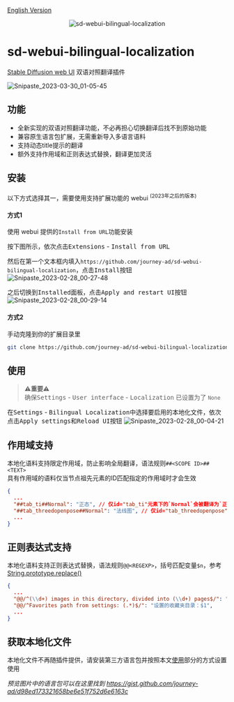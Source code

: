 [English Version](README.md)

<p align="center"><img src="https://count.getloli.com/get/@sd-webui-bilingual-localization.github" alt="sd-webui-bilingual-localization"></p>

# sd-webui-bilingual-localization
[Stable Diffusion web UI](https://github.com/AUTOMATIC1111/stable-diffusion-webui) 双语对照翻译插件

![Snipaste_2023-03-30_01-05-45](https://user-images.githubusercontent.com/16256221/228617304-3107244b-ce13-4b96-b665-1d13090d24a7.png)

## 功能
- 全新实现的双语对照翻译功能，不必再担心切换翻译后找不到原始功能
- 兼容原生语言包扩展，无需重新导入多语言语料
- 支持动态title提示的翻译
- 额外支持作用域和正则表达式替换，翻译更加灵活

## 安装

以下方式选择其一，需要使用支持扩展功能的 webui <sup>(2023年之后的版本)</sup>

#### 方式1

使用 webui 提供的`Install from URL`功能安装

按下图所示，依次点击<kbd>Extensions</kbd> - <kbd>Install from URL</kbd>

然后在第一个文本框内填入`https://github.com/journey-ad/sd-webui-bilingual-localization`，点击<kbd>Install</kbd>按钮
![Snipaste_2023-02-28_00-27-48](https://user-images.githubusercontent.com/16256221/221625310-a6ef0b4c-a1e0-46bb-be9c-6d88cd0ad684.png)

之后切换到<kbd>Installed</kbd>面板，点击<kbd>Apply and restart UI</kbd>按钮
![Snipaste_2023-02-28_00-29-14](https://user-images.githubusercontent.com/16256221/221625345-9e656f25-89dd-4361-8ee5-f4ab39d18ca4.png)


#### 方式2

手动克隆到你的扩展目录里

```bash
git clone https://github.com/journey-ad/sd-webui-bilingual-localization extensions/sd-webui-bilingual-localization
```

## 使用

> **⚠️重要⚠️**   
> 确保<kbd>Settings</kbd> - <kbd>User interface</kbd> - <kbd>Localization</kbd> 已设置为了 `None`

在<kbd>Settings</kbd> - <kbd>Bilingual Localization</kbd>中选择要启用的本地化文件，依次点击<kbd>Apply settings</kbd>和<kbd>Reload UI</kbd>按钮
![Snipaste_2023-02-28_00-04-21](https://user-images.githubusercontent.com/16256221/221625729-73519629-8c1f-4eb5-99db-a1d3f4b58a87.png)

## 作用域支持

本地化语料支持限定作用域，防止影响全局翻译，语法规则`##<SCOPE ID>##<TEXT>`   
具有作用域的语料仅当节点祖先元素的ID匹配指定的作用域时才会生效

```json
{
  ...
  "##tab_ti##Normal": "正态", // 仅id="tab_ti"元素下的`Normal`会被翻译为`正态`
  "##tab_threedopenpose##Normal": "法线图", // 仅id="tab_threedopenpose"元素下的`Normal`会被翻译为`法线图`
  ...
}
```

## 正则表达式支持

本地化语料支持正则表达式替换，语法规则`@@<REGEXP>`，括号匹配变量`$n`，参考[String.prototype.replace()](https://developer.mozilla.org/docs/Web/JavaScript/Reference/Global_Objects/String/replace)
```json
{
  ...
  "@@/^(\\d+) images in this directory, divided into (\\d+) pages$/": "目录中有$1张图片，共$2页",
  "@@/^Favorites path from settings: (.*)$/": "设置的收藏夹目录：$1",
  ...
}
```

## 获取本地化文件

本地化文件不再随插件提供，请安装第三方语言包并按照本文[使用](#使用)部分的方式设置使用

*预览图片中的语言包可以在这里找到 https://gist.github.com/journey-ad/d98ed173321658be6e51f752d6e6163c*
